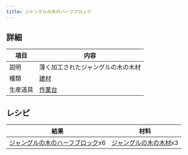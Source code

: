 ```yaml
---
title: ジャングルの木のハーフブロック
---
```

## 詳細

|項目|内容|
|---|---|
|説明|薄く加工されたジャングルの木の木材|
|種類|[建材](建材)|
|生産道具|[作業台](作業台)|

## レシピ

|結果|材料|
|---|---|
|[ジャングルの木のハーフブロック](ジャングルの木のハーフブロック)x6|[ジャングルの木の木材](ジャングルの木の木材)x3|


